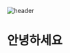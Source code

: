 ![header](https://capsule-render.vercel.app/api?type=waving&color=000&height=200&section=header&text=Hello!%20Welcom%20%to%20my%20Git&fontSize=40&animation=twinkling)

# 안녕하세요
